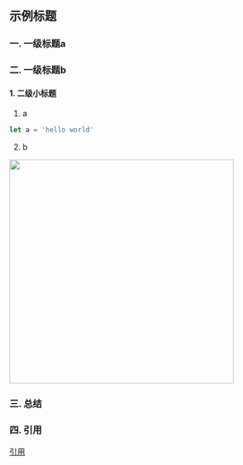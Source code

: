 ## 示例标题

### 一. 一级标题a

### 二. 一级标题b

#### 1. 二级小标题
1. a
```js
let a = 'hello world'
```

2. b
<img src="./images/EventLoop/01.jpg" width="400" />

### 三. 总结

### 四. 引用
[引用](http://www.baidu.com)